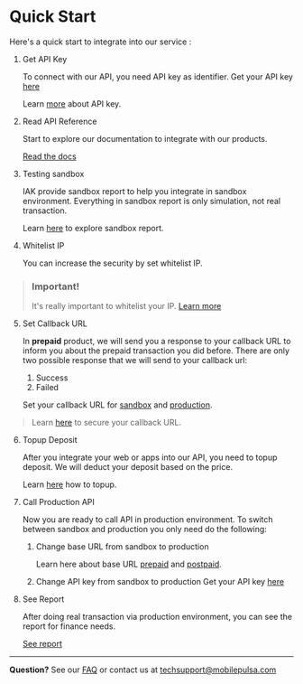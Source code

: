 # Quick Start

Here's a quick start to integrate into our service : 

1. Get API Key

    To connect with our API, you need API key as identifier. Get your API key [here](https://developer.mobilepulsa.net/home)

    Learn [more](./api-key.md) about API key.

2. Read API Reference

    Start to explore our documentation to integrate with our products.

    [Read the docs](docs/api-reference/docs/introduction.md)

3. Testing sandbox

    IAK provide sandbox report to help you integrate in sandbox environment. Everything in sandbox report is only simulation, not real transaction.

    Learn [here](./testing-in-sandbox.md) to explore sandbox report.

4. Whitelist IP

    You can increase the security by set whitelist IP. 

<!-- theme: warning -->

> ### Important!
> It's really important to whitelist your IP. 
> [Learn more](../security.md#whitelist-your-ip)

5. Set Callback URL

    In **prepaid** product, we will send you a response to your callback URL to inform you about the prepaid transaction you did before. 
    There are only two possible response that we will send to your callback url:

   1. Success
   2. Failed

    Set your callback URL for [sandbox](https://developer.mobilepulsa.net/development) and [production](https://developer.mobilepulsa.net/production/ip).

<!-- theme: info -->

> Learn [here](./../security.md) to secure your callback URL.

6. Topup Deposit

    After you integrate your web or apps into our API, you need to topup deposit. We will deduct your deposit based on the price.

    Learn [here](./../topup-deposit.md) how to topup.

7. Call Production API

    Now you are ready to call API in production environment. To switch between sandbox and production you only need do the following:

   1. Change base URL from sandbox to production

      Learn here about base URL [prepaid](docs/api-reference/docs/prepaid%20v1%20(legacy)/base-url.md) and [postpaid](docs/api-reference/docs/postpaid/base-url.md).

   2. Change API key from sandbox to production
      Get your API key [here](https://developer.mobilepulsa.net/home)

8. See Report

    After doing real transaction via production environment, you can see the report for finance needs.

    [See report](https://iak.id/webapp/report/prepaid)


---

  **Question?** See our [FAQ](../faq.md) or contact us at [techsupport@mobilepulsa.com](mailto:techsupport@mobilepulsa.com)
